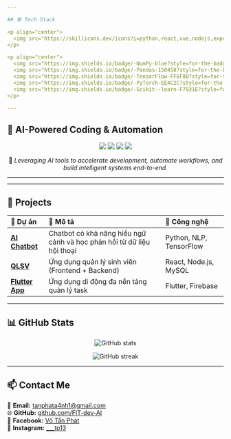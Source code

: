```yaml
---

## 🛠️ Tech Stack

<p align="center">
  <img src="https://skillicons.dev/icons?i=python,react,vue,nodejs,express,flutter,mysql,aws,docker,firebase" />
</p>

<p align="center">
  <img src="https://img.shields.io/badge/-NumPy-blue?style=for-the-badge&logo=numpy&logoColor=white" />
  <img src="https://img.shields.io/badge/-Pandas-150458?style=for-the-badge&logo=pandas&logoColor=white" />
  <img src="https://img.shields.io/badge/-TensorFlow-FF6F00?style=for-the-badge&logo=tensorflow&logoColor=white" />
  <img src="https://img.shields.io/badge/-PyTorch-EE4C2C?style=for-the-badge&logo=pytorch&logoColor=white" />
  <img src="https://img.shields.io/badge/-Scikit--learn-F7931E?style=for-the-badge&logo=scikitlearn&logoColor=white" />
</p>

---
```


## 🤖 AI-Powered Coding & Automation

<p align="center">
  <img src="https://img.shields.io/badge/Claude%20AI-3722E9?style=for-the-badge&logo=anthropic&logoColor=white" />
  <img src="https://img.shields.io/badge/AWS%20CodeWhisperer-FF9900?style=for-the-badge&logo=amazonaws&logoColor=white" />
  <img src="https://img.shields.io/badge/Cursor%20AI-000000?style=for-the-badge&logo=cursor&logoColor=white" />
  <img src="https://img.shields.io/badge/GitHub%20Copilot-1B1F23?style=for-the-badge&logo=githubcopilot&logoColor=00C4FF" />
</p>

<p align="center">
  🚀 <em>Leveraging AI tools to accelerate development, automate workflows, and build intelligent systems end-to-end.</em>
</p>

---
---

## 🚧 Projects

| 🔧 Dự án | 📄 Mô tả | 🧠 Công nghệ |
|:--|:--|:--|
| [**AI Chatbot**](#) | Chatbot có khả năng hiểu ngữ cảnh và học phản hồi từ dữ liệu hội thoại | Python, NLP, TensorFlow |
| [**QLSV**](#) | Ứng dụng quản lý sinh viên (Frontend + Backend) | React, Node.js, MySQL |
| [**Flutter App**](#) | Ứng dụng di động đa nền tảng quản lý task | Flutter, Firebase |

---

## 📊 GitHub Stats

<p align="center">
  <img src="https://github-readme-stats.vercel.app/api?username=FIT-dev-AI&show_icons=true&theme=tokyonight" alt="GitHub stats" />
</p>

<p align="center">
  <img src="https://github-readme-streak-stats.herokuapp.com/?user=FIT-dev-AI&theme=tokyonight" alt="GitHub streak" />
</p>

---

## 📫 Contact Me

📧 **Email:** tanphata4nh1@gmail.com  
🌐 **GitHub:** [github.com/FIT-dev-AI](https://github.com/FIT-dev-AI)  
💬 **Facebook:** [Võ Tấn Phát](https://www.facebook.com/wdym1303/)  
📸 **Instagram:** [___tp13](https://www.instagram.com/___tp13)
